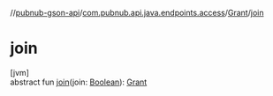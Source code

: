 //[pubnub-gson-api](../../../index.md)/[com.pubnub.api.java.endpoints.access](../index.md)/[Grant](index.md)/[join](join.md)

# join

[jvm]\
abstract fun [join](join.md)(join: [Boolean](https://kotlinlang.org/api/core/kotlin-stdlib/kotlin/-boolean/index.html)): [Grant](index.md)
